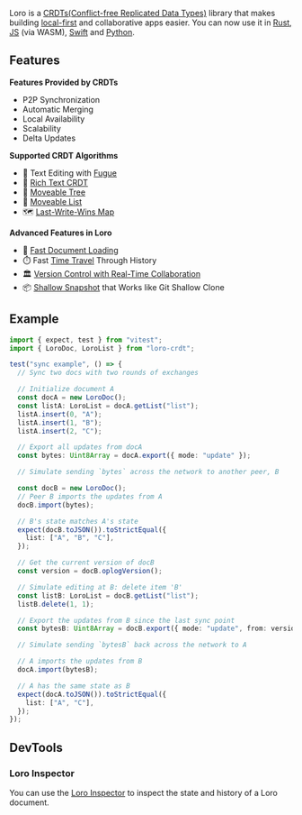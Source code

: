 Loro is a [CRDTs(Conflict-free Replicated Data Types)](https://crdt.tech/) library that makes building [local-first](https://www.inkandswitch.com/essay/local-first/) and collaborative apps easier. You can now use it in [Rust](https://crates.io/crates/loro), [JS](https://www.npmjs.com/package/loro-crdt) (via WASM), [Swift](https://swiftpackageindex.com/loro-dev/loro-swift) and [Python](https://pypi.org/project/loro/).

## Features

**Features Provided by CRDTs**

- P2P Synchronization
- Automatic Merging
- Local Availability
- Scalability
- Delta Updates

**Supported CRDT Algorithms**

- 📝 Text Editing with [Fugue](https://arxiv.org/abs/2305.00583)
- 📙 [Rich Text CRDT](https://loro.dev/blog/loro-richtext)
- 🌲 [Moveable Tree](https://loro.dev/docs/tutorial/tree)
- 🚗 [Moveable List](https://loro.dev/docs/tutorial/list)
- 🗺️ [Last-Write-Wins Map](https://loro.dev/docs/tutorial/map)

**Advanced Features in Loro**

- 🚀 [Fast Document Loading](https://loro.dev/blog/v1.0)
- ⏱️ Fast [Time Travel](https://loro.dev/docs/tutorial/time_travel) Through History
- 🏛️ [Version Control with Real-Time Collaboration](https://loro.dev/blog/v1.0#version-control)
- 📦 [Shallow Snapshot](https://loro.dev/docs/advanced/shallow_snapshot) that Works like Git Shallow Clone

## Example

```ts
import { expect, test } from "vitest";
import { LoroDoc, LoroList } from "loro-crdt";

test("sync example", () => {
  // Sync two docs with two rounds of exchanges

  // Initialize document A
  const docA = new LoroDoc();
  const listA: LoroList = docA.getList("list");
  listA.insert(0, "A");
  listA.insert(1, "B");
  listA.insert(2, "C");

  // Export all updates from docA
  const bytes: Uint8Array = docA.export({ mode: "update" });

  // Simulate sending `bytes` across the network to another peer, B

  const docB = new LoroDoc();
  // Peer B imports the updates from A
  docB.import(bytes);

  // B's state matches A's state
  expect(docB.toJSON()).toStrictEqual({
    list: ["A", "B", "C"],
  });

  // Get the current version of docB
  const version = docB.oplogVersion();

  // Simulate editing at B: delete item 'B'
  const listB: LoroList = docB.getList("list");
  listB.delete(1, 1);

  // Export the updates from B since the last sync point
  const bytesB: Uint8Array = docB.export({ mode: "update", from: version });

  // Simulate sending `bytesB` back across the network to A

  // A imports the updates from B
  docA.import(bytesB);

  // A has the same state as B
  expect(docA.toJSON()).toStrictEqual({
    list: ["A", "C"],
  });
});
```

## DevTools

### Loro Inspector

You can use the [Loro Inspector](https://inspector.loro.dev) to inspect the state and history of a Loro document.